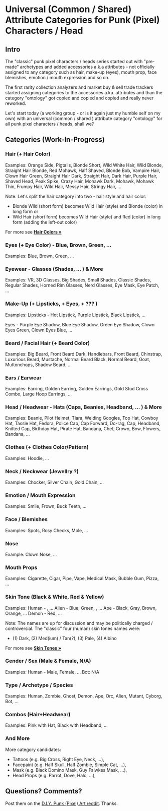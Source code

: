 # Universal (Common / Shared) Attribute Categories for Punk (Pixel) Characters / Head


## Intro

The "classic" punk pixel characters / heads series started out with "pre-made" archetypes
 and added accessories a.k.a attributes - not officially assigned to any category such as hair,
make-up (eyes), mouth prop, face blemishes, emotion / mouth expression and so on.

The first rarity collection analyzers and  market buy & sell trade trackers started
assigning categories to the accessories a.ka. attributes and than
the category "ontology" got copied and copied and copied and really never reworked.


Let's start today (a working group - or is it again just my humble self on my own)
with an universal (common / shared ) attribute category "ontology"
for all punk pixel characters / heads, shall we?


##   Categories   (Work-In-Progress)


### Hair  (+ Hair Color)

Examples:  Orange Side, Pigtails, Blonde Short, Wild White Hair,
Wild Blonde, Straight Hair Blonde, Red Mohawk, Half Shaved,
Blonde Bob, Vampire Hair, Clown Hair Green,
Straight Hair Dark, Straight Hair,
Dark Hair, Purple Hair, Shaved Head,
Peak Spike, Crazy Hair, Mohawk Dark, Mohawk, Mohawk Thin,
Frumpy Hair, Wild Hair, Messy Hair, Stringy Hair, ...



Note:  Let's split the hair category into two - hair style and hair color:

- Blonde Wild  (short form) becomes  Wild Hair (style) and Blonde (color) in long form or
- Wild Hair    (short form) becomes  Wild Hair (style) and Red (color) in long form (adding the left-out color)



For more see [**Hair Colors »**](../hair-colors)


### Eyes (+ Eye Color)  -  Blue, Brown, Green, ...

Examples:   Blue, Brown, Green, ...



### Eyewear   - Glasses (Shades, ... ) & More

Examples:   VR, 3D Glasses, Big Shades, Small Shades,
Classic Shades, Regular Shades, Horned Rim Glasses,
Nerd Glasses,
 Eye Mask, Eye Patch,  ...


### Make-Up (+ Lipsticks, + Eyes, + ??? )

Examples:  Lipsticks - Hot Lipstick, Purple Lipstick, Black Lipstick, ...

Eyes -   Purple Eye Shadow, Blue Eye Shadow, Green Eye Shadow,
Clown Eyes Green, Clown Eyes Blue,  ...




### Beard / Facial Hair   (+ Beard Color)

Examples:  Big Beard, Front Beard Dark, Handlebars,
Front Beard, Chinstrap, Luxurious Beard,
Mustache, Normal Beard Black, Normal Beard, Goat,
Muttonchops, Shadow Beard,  ...




### Ears / Earwear

Examples:  Earring,
 Golden Earring, Golden Earrings, Gold Stud Cross Combo, Large Hoop Earrings, ...




### Head / Headwear   - Hats (Caps, Beanies, Headband,  ... ) & More

Examples:  Beanie, Pilot Helmet, Tiara, Welding Googles,
Top Hat, Cowboy Hat,
Tassle Hat, Fedora, Police Cap,
Cap Forward,  Do-rag,  Cap, Headband, Knitted Cap,
 Birthday Hat, Pirate Hat, Bandana, Chef, Crown, Bow, Flowers,
 Bandana,  ...




### Clothes (+ Clothes Color/Pattern)

Examples:   Hoodie, ...



### Neck / Neckwear  (Jewellry ?)

Examples:   Chocker,  Silver Chain,  Gold Chain, ...



### Emotion / Mouth Expression

Examples:   Smile, Frown, Buck Teeth, ...


### Face / Blemishes

Examples:  Spots, Rosy Checks, Mole, ...


### Nose

Example:  Clown Nose, ...


### Mouth Props

Examples:   Cigarette, Cigar, Pipe, Vape, Medical Mask, Bubble Gum, Pizza,  ...



### Skin Tone (Black & White, Red & Yellow)

Examples:  Human -   , ...
  Alien - Blue, Green, , ...
  Ape   - Black, Gray, Brown, Orange, ...
  Demon -  Red, ...

Note: The names are up for discussion and
may be politically charged / controversial.
The "classic" four (human) skin tones names were:

- (1) Dark, (2) Med(ium) / Tan(?), (3) Pale, (4) Albino


For more see [**Skin Tones »**](../skin-tones)



### Gender / Sex  (Male & Female, N/A)

Examples:  Human - Male, Female, ...
Bot:  N/A




### Type / Archetype / Species

Examples:  Human, Zombie, Ghost, Demon, Ape, Orc, Alien,  Mutant,  Cyborg, Bot, ...




### Combos   (Hair+Headwear)

Examples: Pink with Hat,  Black with Headband, ...





###  And More

More category candidates:

- Tattoos (e.g. Big Cross, Right Eye, Neck, ...),
- Facepaint (e.g. Half Skull, Half Zombie, Simple Cat, ...),
- Mask    (e.g.  Black Domino Mask, Guy Falwkes Mask, ...),
- Head Props (e.g.  Parrot, Dove, Halo, ...),








## Questions? Comments?

Post them on the [D.I.Y. Punk (Pixel) Art reddit](https://old.reddit.com/r/DIYPunkArt). Thanks.
